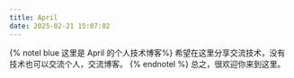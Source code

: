 ```yaml
---
title: April
date: 2025-02-21 15:07:02
---
```

{% notel blue 这里是 April 的个人技术博客%}
希望在这里分享交流技术，没有技术也可以交流个人，交流博客。
{% endnotel %}
总之，很欢迎你来到这里。
